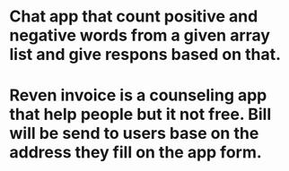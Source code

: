 # Chat app that count positive and negative words from a given array list and give respons based on that.
# Reven invoice is a counseling app that help people but it not free. Bill will be send to users base on the address they fill on the app form.
